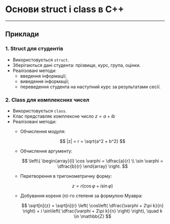 # Основи struct і class в C++

---

## Приклади

### 1. Struct для студентів
- Використовується `struct`.
- Зберігаються дані студента: прізвище, курс, група, оцінки.
- Реалізовані методи:
   - введення інформації;
   - виведення інформації;
   - переведення студента на наступний курс за результатами сесії.

### 2. Class для комплексних чисел

- Використовується `class`.
- Клас представляє комплексне число $z = a + ib$
- Реалізовані методи:
   - Обчислення модуля:

     $$
     |z| = r = \sqrt{a^2 + b^2}
     $$

   - Обчислення аргументу:

     $$
     \left\{ \begin{array}{l} \cos \varphi = \dfrac{a}{r} \\ \sin \varphi = \dfrac{b}{r} \end{array} \right.
     $$

   - Перетворення в тригонометричну форму:

     $$
     z = r(\cos \varphi + i \sin \varphi)
     $$

   - Добування кореня \(n\)-го степеня за формулою Муавра:

     $$
     \sqrt[n]{z} = \sqrt[n]{r} \left( \cos\left( \dfrac{\varphi + 2\pi k}{n} \right) + i \sin\left( \dfrac{\varphi + 2\pi k}{n} \right) \right), \quad k \in \mathbb{Z}
     $$







